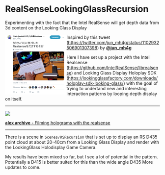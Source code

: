 # RealSenseLookingGlassRecursion
Experimenting with the fact that the Intel RealSense will get depth data from 3d content on the Looking Glass Display

<a href="https://twitter.com/jun_mh4g/status/1102932506901307398"><img src="Docs/Images/tweet.png" align="left" width="200px" ></a>

Inspired by this tweet (https://twitter.com/jun_mh4g/status/1102932506901307398) by [**@jun_mh4g**](https://www.twitter.com/jun_mh4g)


Here I have set up a project with the Intel Realsense (https://github.com/IntelRealSense/librealsense) and Looking Glass Display Holoplay SDK (https://lookingglassfactory.com/downloads/holoplay-sdk-looking-glass/)
with the goal of trying to undertand new and interesting interaction patterns by looping depth display on itself. 

-------

<a href="https://www.youtube.com/watch?v=Rnau4ptFm7U"><img src="Docs/Images/Filming_holograms_with_the_realsense.gif" align="center" width="400px" ></a>

[**alex archive** - Filming holograms with the realsense](https://www.youtube.com/watch?v=Rnau4ptFm7U)

-------

There is a scene in `Scenes/RSRecursion` that is set up to display an RS D435 point cloud at about 20-40cm from a Looking Glass Display and render with the LookingGlass Holodisplay Game Camera.

My results have been mixed so far, but I see a lot of potential in the pattern. Potentially a D415 is better suited for this 
than the wide angle D435 More updates to come.
